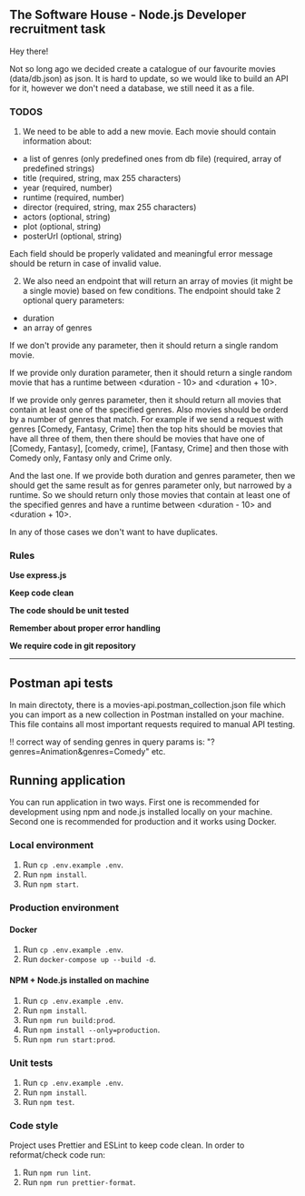 ## The Software House - Node.js Developer recruitment task

Hey there!

Not so long ago we decided create a catalogue of our favourite movies (data/db.json) as json. It is hard to update, so we would like to build an API
for it, however we don't need a database, we still need it as a file.

### TODOS

1. We need to be able to add a new movie. Each movie should contain information about:

- a list of genres (only predefined ones from db file) (required, array of predefined strings)
- title (required, string, max 255 characters)
- year (required, number)
- runtime (required, number)
- director (required, string, max 255 characters)
- actors (optional, string)
- plot (optional, string)
- posterUrl (optional, string)

Each field should be properly validated and meaningful error message should be return in case of invalid value.

2. We also need an endpoint that will return an array of movies (it might be a single movie) based on few conditions. The endpoint should take 2 optional query parameters:

- duration
- an array of genres

If we don't provide any parameter, then it should return a single random movie.

If we provide only duration parameter, then it should return a single random movie that has a runtime between <duration - 10> and <duration + 10>.

If we provide only genres parameter, then it should return all movies that contain at least one of the specified genres. Also movies should be orderd by a number of genres that match. For example if we send a request with genres [Comedy, Fantasy, Crime] then the top hits should be movies that have all three of them, then there should be movies that have one of [Comedy, Fantasy], [comedy, crime], [Fantasy, Crime] and then those with Comedy only, Fantasy only and Crime only.

And the last one. If we provide both duration and genres parameter, then we should get the same result as for genres parameter only, but narrowed by a runtime. So we should return only those movies that contain at least one of the specified genres and have a runtime between <duration - 10> and <duration + 10>.

In any of those cases we don't want to have duplicates.

### Rules

**Use express.js**

**Keep code clean**

**The code should be unit tested**

**Remember about proper error handling**

**We require code in git repository**

---

## Postman api tests

In main directoty, there is a movies-api.postman_collection.json file which you can import as a new collection in Postman installed on your machine. This file contains all most important requests required to manual API testing.

!! correct way of sending genres in query params is: "?genres=Animation&genres=Comedy" etc.

## Running application

You can run application in two ways. First one is recommended for development using npm and node.js installed locally on your machine. Second one is recommended for production and it works using Docker.

### Local environment

1. Run `cp .env.example .env`.
2. Run `npm install`.
3. Run `npm start`.

### Production environment

#### Docker

1. Run `cp .env.example .env`.
2. Run `docker-compose up --build -d`.

#### NPM + Node.js installed on machine

1. Run `cp .env.example .env`.
2. Run `npm install`.
3. Run `npm run build:prod`.
4. Run `npm install --only=production`.
5. Run `npm run start:prod`.

### Unit tests

1. Run `cp .env.example .env`.
2. Run `npm install`.
3. Run `npm test`.

### Code style

Project uses Prettier and ESLint to keep code clean. In order to reformat/check code run:

1. Run `npm run lint`.
2. Run `npm run prettier-format`.
